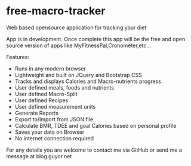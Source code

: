 # free-macro-tracker
Web based opensource application for tracking your diet

App is in development.
Once complete this app will be the free and open source version of apps like MyFitnessPal,Cronometer,etc...

Features:

- Runs in any modern browser
- Lightweight and built on JQuery and Bootstrap CSS
- Tracks and displays Calories and Macro-nutrients progress
- User defined meals, foods and nutrients
- User defined Macro-Split
- User defined Recipes
- User defined measurement units
- Generate Reports
- Export to/Import from JSON file
- Calculate BMR, TDEE and goal Calories based on personal profile
- Saves your data on Browser
- No internet connection required

For any details you are welcome to contact me via GitHub or send me a message at blog.guyor.net
